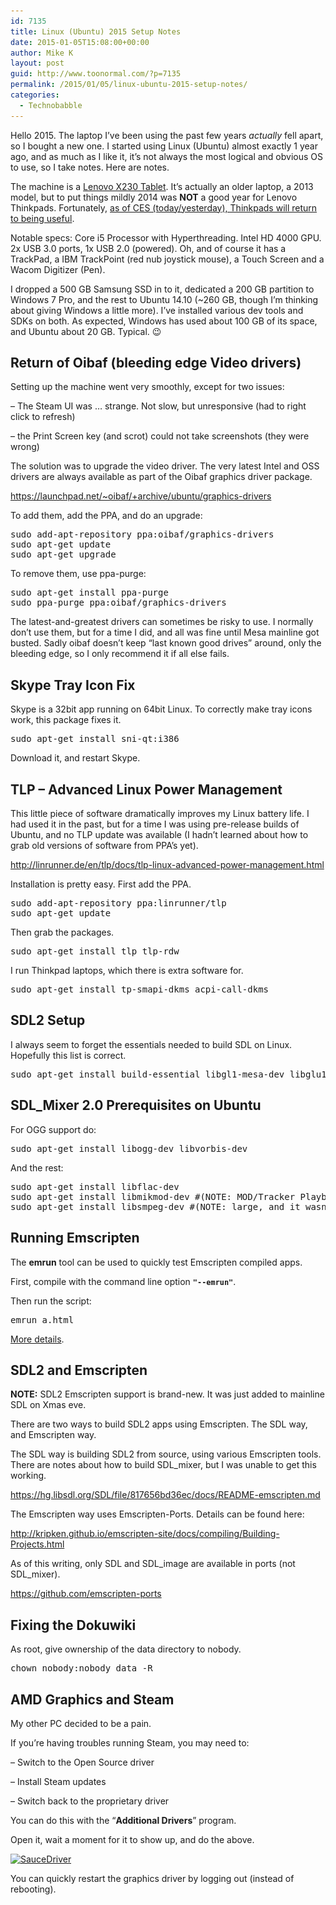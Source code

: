 ```yaml
---
id: 7135
title: Linux (Ubuntu) 2015 Setup Notes
date: 2015-01-05T15:08:00+00:00
author: Mike K
layout: post
guid: http://www.toonormal.com/?p=7135
permalink: /2015/01/05/linux-ubuntu-2015-setup-notes/
categories:
  - Technobabble
---
```

Hello 2015. The laptop I&#8217;ve been using the past few years _actually_ fell apart, so I bought a new one. I started using Linux (Ubuntu) almost exactly 1 year ago, and as much as I like it, it&#8217;s not always the most logical and obvious OS to use, so I take notes. Here are notes.

The machine is a [Lenovo X230 Tablet](http://shop.lenovo.com/SEUILibrary/controller/e/web/LenovoPortal/en_US/catalog.workflow:category.details?current-catalog-id=12F0696583E04D86B9B79B0FEC01C087&current-category-id=89ECFD45CA0654775864CDBAD2606AC7&tabname=Features). It&#8217;s actually an older laptop, a 2013 model, but to put things mildly 2014 was **NOT** a good year for Lenovo Thinkpads. Fortunately, [as of CES (today/yesterday), Thinkpads will return to being useful](http://www.engadget.com/2015/01/04/lenovo-thinkpad-x1-carbon-2015/).

Notable specs: Core i5 Processor with Hyperthreading. Intel HD 4000 GPU. 2x USB 3.0 ports, 1x USB 2.0 (powered). Oh, and of course it has a TrackPad, a IBM TrackPoint (red nub joystick mouse), a Touch Screen and a Wacom Digitizer (Pen).

I dropped a 500 GB Samsung SSD in to it, dedicated a 200 GB partition to Windows 7 Pro, and the rest to Ubuntu 14.10 (~260 GB, though I&#8217;m thinking about giving Windows a little more). I&#8217;ve installed various dev tools and SDKs on both. As expected, Windows has used about 100 GB of its space, and Ubuntu about 20 GB. Typical. 😉

## Return of Oibaf (bleeding edge Video drivers)

Setting up the machine went very smoothly, except for two issues:

&#8211; The Steam UI was &#8230; strange. Not slow, but unresponsive (had to right click to refresh)
  
&#8211; the Print Screen key (and scrot) could not take screenshots (they were wrong)

The solution was to upgrade the video driver. The very latest Intel and OSS drivers are always available as part of the Oibaf graphics driver package.

<https://launchpad.net/~oibaf/+archive/ubuntu/graphics-drivers>

To add them, add the PPA, and do an upgrade:

<pre>sudo add-apt-repository ppa:oibaf/graphics-drivers
sudo apt-get update
sudo apt-get upgrade</pre>

To remove them, use ppa-purge:

<pre>sudo apt-get install ppa-purge
sudo ppa-purge ppa:oibaf/graphics-drivers</pre>

The latest-and-greatest drivers can sometimes be risky to use. I normally don&#8217;t use them, but for a time I did, and all was fine until Mesa mainline got busted. Sadly oibaf doesn&#8217;t keep &#8220;last known good drives&#8221; around, only the bleeding edge, so I only recommend it if all else fails.

## Skype Tray Icon Fix

Skype is a 32bit app running on 64bit Linux. To correctly make tray icons work, this package fixes it.

<pre>sudo apt-get install sni-qt:i386</pre>

Download it, and restart Skype.

## TLP &#8211; Advanced Linux Power Management

This little piece of software dramatically improves my Linux battery life. I had used it in the past, but for a time I was using pre-release builds of Ubuntu, and no TLP update was available (I hadn&#8217;t learned about how to grab old versions of software from PPA&#8217;s yet).

<http://linrunner.de/en/tlp/docs/tlp-linux-advanced-power-management.html>

Installation is pretty easy. First add the PPA.

<pre>sudo add-apt-repository ppa:linrunner/tlp
sudo apt-get update</pre>

Then grab the packages.

<pre>sudo apt-get install tlp tlp-rdw</pre>

I run Thinkpad laptops, which there is extra software for.

<pre>sudo apt-get install tp-smapi-dkms acpi-call-dkms</pre>

## SDL2 Setup

I always seem to forget the essentials needed to build SDL on Linux. Hopefully this list is correct.

<pre>sudo apt-get install build-essential libgl1-mesa-dev libglu1-mesa-dev mesa-common-dev</pre>

## SDL_Mixer 2.0 Prerequisites on Ubuntu

For OGG support do:

<pre>sudo apt-get install libogg-dev libvorbis-dev</pre>

And the rest:

<pre>sudo apt-get install libflac-dev
sudo apt-get install libmikmod-dev #(NOTE: MOD/Tracker Playback, and it wasn't enough)
sudo apt-get install libsmpeg-dev #(NOTE: large, and it wasn't enough)</pre>

## Running Emscripten

The **emrun** tool can be used to quickly test Emscripten compiled apps.

First, compile with the command line option **`"--emrun"`**.

Then run the script:

<pre>emrun a.html</pre>

[More details](http://kripken.github.io/emscripten-site/docs/compiling/Running-html-files-with-emrun.html).

## SDL2 and Emscripten

**NOTE:** SDL2 Emscripten support is brand-new. It was just added to mainline SDL on Xmas eve.

There are two ways to build SDL2 apps using Emscripten. The SDL way, and Emscripten way.

The SDL way is building SDL2 from source, using various Emscripten tools. There are notes about how to build SDL_mixer, but I was unable to get this working.

<https://hg.libsdl.org/SDL/file/817656bd36ec/docs/README-emscripten.md>

The Emscripten way uses Emscripten-Ports. Details can be found here:

<http://kripken.github.io/emscripten-site/docs/compiling/Building-Projects.html>

As of this writing, only SDL and SDL\_image are available in ports (not SDL\_mixer).

<https://github.com/emscripten-ports>

## Fixing the Dokuwiki

As root, give ownership of the data directory to nobody.

<pre>chown nobody:nobody data -R</pre>

## AMD Graphics and Steam

My other PC decided to be a pain.

If you&#8217;re having troubles running Steam, you may need to:

&#8211; Switch to the Open Source driver
  
&#8211; Install Steam updates
  
&#8211; Switch back to the proprietary driver

You can do this with the &#8220;**Additional Drivers**&#8221; program. 

Open it, wait a moment for it to show up, and do the above.

[<img src="/wp-content/uploads/2015/01/SauceDriver-450x352.png" alt="SauceDriver" width="450" height="352" class="aligncenter size-medium wp-image-7181" srcset="http://blog.toonormal.com/wp-content/uploads/2015/01/SauceDriver-450x352.png 450w, http://blog.toonormal.com/wp-content/uploads/2015/01/SauceDriver.png 609w" sizes="(max-width: 450px) 100vw, 450px" />](/wp-content/uploads/2015/01/SauceDriver.png)

You can quickly restart the graphics driver by logging out (instead of rebooting).